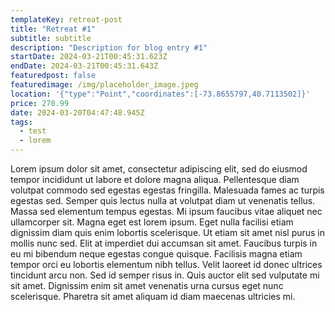```yaml
---
templateKey: retreat-post
title: "Retreat #1"
subtitle: subtitle
description: "Description for blog entry #1"
startDate: 2024-03-21T00:45:31.623Z
endDate: 2024-03-21T00:45:31.643Z
featuredpost: false
featuredimage: /img/placeholder_image.jpeg
location: '{"type":"Point","coordinates":[-73.8655797,40.7113502]}'
price: 270.99
date: 2024-03-20T04:47:48.945Z
tags:
  - test
  - lorem
---
```

Lorem ipsum dolor sit amet, consectetur adipiscing elit, sed do eiusmod tempor incididunt ut labore et dolore magna aliqua. Pellentesque diam volutpat commodo sed egestas egestas fringilla. Malesuada fames ac turpis egestas sed. Semper quis lectus nulla at volutpat diam ut venenatis tellus. Massa sed elementum tempus egestas. Mi ipsum faucibus vitae aliquet nec ullamcorper sit. Magna eget est lorem ipsum. Eget nulla facilisi etiam dignissim diam quis enim lobortis scelerisque. Ut etiam sit amet nisl purus in mollis nunc sed. Elit at imperdiet dui accumsan sit amet. Faucibus turpis in eu mi bibendum neque egestas congue quisque. Facilisis magna etiam tempor orci eu lobortis elementum nibh tellus. Velit laoreet id donec ultrices tincidunt arcu non. Sed id semper risus in. Quis auctor elit sed vulputate mi sit amet. Dignissim enim sit amet venenatis urna cursus eget nunc scelerisque. Pharetra sit amet aliquam id diam maecenas ultricies mi.